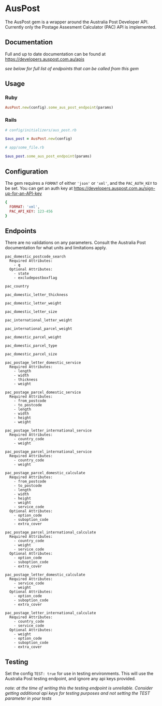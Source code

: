 # AusPost

The AusPost gem is a wrapper around the Australia Post Developer API. Currently only the Postage Assesment Calculator (PAC) API is implemented.

## Documentation

Full and up to date documentation can be found at https://developers.auspost.com.au/apis

*see below for full list of endpoints that can be called from this gem*

## Usage

### Ruby

```ruby
AusPost.new(config).some_aus_post_endpoint(params)
```

### Rails

```ruby
# config/initializers/aus_post.rb

$aus_post = AusPost.new(config)

# app/some_file.rb

$aus_post.some_aus_post_endpoint(params)
```

## Configuration
The gem requires a `FORMAT` of either `'json'` or `'xml'`, and the `PAC_AUTH_KEY` to be set. You can get an auth key at https://developers.auspost.com.au/sign-up-for-an-API-key

```ruby
{
  FORMAT: 'xml',
  PAC_API_KEY: 123-456
}
```

## Endpoints

There are no validations on any parameters. Consult the Australia Post documentation for what units and limitations apply.

```
pac_domestic_postcode_search
  Required Attributes:
    - q
  Optional Attributes:
    - state
    - excludepostboxflag

pac_country

pac_domestic_letter_thickness

pac_domestic_letter_weight

pac_domestic_letter_size

pac_international_letter_weight

pac_international_parcel_weight

pac_domestic_parcel_weight

pac_domestic_parcel_type

pac_domestic_parcel_size

pac_postage_letter_domestic_service
  Required Attributes:
    - length
    - width
    - thickness
    - weight

pac_postage_parcel_domestic_service
  Required Attributes:
    - from_postcode
    - to_postcode
    - length
    - width
    - height
    - weight

pac_postage_letter_international_service
  Required Attributes:
    - country_code
    - weight

pac_postage_parcel_international_service
  Required Attributes:
    - country_code
    - weight

pac_postage_parcel_domestic_calculate
  Required Attributes:
    - from_postcode
    - to_postcode
    - length
    - width
    - height
    - weight
    - service_code
  Optional Attributes:
    - option_code
    - suboption_code
    - extra_cover

pac_postage_parcel_international_calculate
  Required Attributes:
    - country_code
    - weight
    - service_code
  Optional Attributes:
    - option_code
    - suboption_code
    - extra_cover

pac_postage_letter_domestic_calculate
  Required Attributes:
    - service_code
    - weight
  Optional Attributes:
    - option_code
    - suboption_code
    - extra_cover

pac_postage_letter_international_calculate
  Required Attributes:
    - country_code
    - service_code
  Optional Attributes:
    - weight
    - option_code
    - suboption_code
    - extra_cover
```

## Testing
Set the config `TEST: true` for use in testing environments. This will use the Australia Post testing endpoint, and ignore any api keys provided.

*note: at the time of writing this the testing endpoint is unreliable. Consider getting additional api keys for testing purposes and not setting the TEST parameter in your tests*

